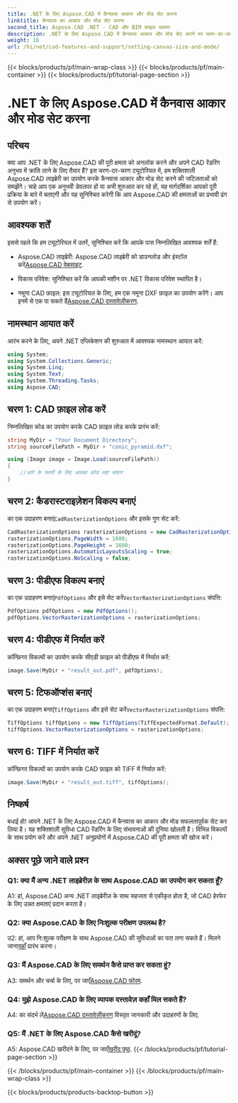```yaml
---
title: .NET के लिए Aspose.CAD में कैनवास आकार और मोड सेट करना
linktitle: कैनवास का आकार और मोड सेट करना
second_title: Aspose.CAD .NET - CAD और BIM फ़ाइल स्वरूप
description: .NET के लिए Aspose.CAD में कैनवास आकार और मोड सेट करने पर चरण-दर-चरण मार्गदर्शिका देखें। इस व्यापक ट्यूटोरियल का उपयोग करके आसानी से अपने CAD रेंडरिंग को अनुकूलित करें।
weight: 16
url: /hi/net/cad-features-and-support/setting-canvas-size-and-mode/
---
```


{{< blocks/products/pf/main-wrap-class >}}
{{< blocks/products/pf/main-container >}}
{{< blocks/products/pf/tutorial-page-section >}}

# .NET के लिए Aspose.CAD में कैनवास आकार और मोड सेट करना

## परिचय

क्या आप .NET के लिए Aspose.CAD की पूरी क्षमता को अनलॉक करने और अपने CAD रेंडरिंग अनुभव में क्रांति लाने के लिए तैयार हैं? इस चरण-दर-चरण ट्यूटोरियल में, हम शक्तिशाली Aspose.CAD लाइब्रेरी का उपयोग करके कैनवास आकार और मोड सेट करने की जटिलताओं को समझेंगे। चाहे आप एक अनुभवी डेवलपर हों या अभी शुरुआत कर रहे हों, यह मार्गदर्शिका आपको पूरी प्रक्रिया के बारे में बताएगी और यह सुनिश्चित करेगी कि आप Aspose.CAD की क्षमताओं का प्रभावी ढंग से उपयोग करें।

## आवश्यक शर्तें

इससे पहले कि हम ट्यूटोरियल में उतरें, सुनिश्चित करें कि आपके पास निम्नलिखित आवश्यक शर्तें हैं:

-  Aspose.CAD लाइब्रेरी: Aspose.CAD लाइब्रेरी को डाउनलोड और इंस्टॉल करें[Aspose.CAD वेबसाइट](https://releases.aspose.com/cad/net/).

- विकास परिवेश: सुनिश्चित करें कि आपकी मशीन पर .NET विकास परिवेश स्थापित है।

-  नमूना CAD फ़ाइल: इस ट्यूटोरियल के लिए, हम एक नमूना DXF फ़ाइल का उपयोग करेंगे। आप इनमें से एक पा सकते हैं[Aspose.CAD दस्तावेज़ीकरण](https://reference.aspose.com/cad/net/).

## नामस्थान आयात करें

आरंभ करने के लिए, अपने .NET एप्लिकेशन की शुरुआत में आवश्यक नामस्थान आयात करें:

```csharp
using System;
using System.Collections.Generic;
using System.Linq;
using System.Text;
using System.Threading.Tasks;
using Aspose.CAD;
```

## चरण 1: CAD फ़ाइल लोड करें

निम्नलिखित कोड का उपयोग करके CAD फ़ाइल लोड करके प्रारंभ करें:

```csharp
string MyDir = "Your Document Directory";
string sourceFilePath = MyDir + "conic_pyramid.dxf";

using (Image image = Image.Load(sourceFilePath))
{
    //आगे के चरणों के लिए आपका कोड यहां जाएगा
}
```

## चरण 2: कैडरास्टराइज़ेशन विकल्प बनाएं

 का एक उदाहरण बनाएं`CadRasterizationOptions` और इसके गुण सेट करें:

```csharp
CadRasterizationOptions rasterizationOptions = new CadRasterizationOptions();
rasterizationOptions.PageWidth = 1600;
rasterizationOptions.PageHeight = 1600;
rasterizationOptions.AutomaticLayoutsScaling = true;
rasterizationOptions.NoScaling = false;
```

## चरण 3: पीडीएफ विकल्प बनाएं

 का एक उदाहरण बनाएं`PdfOptions` और इसे सेट करें`VectorRasterizationOptions` संपत्ति:

```csharp
PdfOptions pdfOptions = new PdfOptions();
pdfOptions.VectorRasterizationOptions = rasterizationOptions;
```

## चरण 4: पीडीएफ में निर्यात करें

कॉन्फ़िगर विकल्पों का उपयोग करके सीएडी फ़ाइल को पीडीएफ में निर्यात करें:

```csharp
image.Save(MyDir + "result_out.pdf", pdfOptions);
```

## चरण 5: टिफऑप्शंस बनाएं

 का एक उदाहरण बनाएं`TiffOptions` और इसे सेट करें`VectorRasterizationOptions` संपत्ति:

```csharp
TiffOptions tiffOptions = new TiffOptions(TiffExpectedFormat.Default);
tiffOptions.VectorRasterizationOptions = rasterizationOptions;
```

## चरण 6: TIFF में निर्यात करें

कॉन्फ़िगर विकल्पों का उपयोग करके CAD फ़ाइल को TIFF में निर्यात करें:

```csharp
image.Save(MyDir + "result_out.tiff", tiffOptions);
```

## निष्कर्ष

बधाई हो! आपने .NET के लिए Aspose.CAD में कैनवास का आकार और मोड सफलतापूर्वक सेट कर लिया है। यह शक्तिशाली सुविधा CAD रेंडरिंग के लिए संभावनाओं की दुनिया खोलती है। विभिन्न विकल्पों के साथ प्रयोग करें और अपने .NET अनुप्रयोगों में Aspose.CAD की पूरी क्षमता की खोज करें।

## अक्सर पूछे जाने वाले प्रश्न

### Q1: क्या मैं अन्य .NET लाइब्रेरीज़ के साथ Aspose.CAD का उपयोग कर सकता हूँ?

A1: हां, Aspose.CAD अन्य .NET लाइब्रेरीज़ के साथ सहजता से एकीकृत होता है, जो CAD हेरफेर के लिए उन्नत क्षमताएं प्रदान करता है।

### Q2: क्या Aspose.CAD के लिए निःशुल्क परीक्षण उपलब्ध है?

 उ2: हां, आप नि:शुल्क परीक्षण के साथ Aspose.CAD की सुविधाओं का पता लगा सकते हैं। मिलने जाना[यहाँ](https://releases.aspose.com/) प्रारंभ करना।

### Q3: मैं Aspose.CAD के लिए समर्थन कैसे प्राप्त कर सकता हूं?

 A3: समर्थन और चर्चा के लिए, पर जाएँ[Aspose.CAD फोरम](https://forum.aspose.com/c/cad/19).

### Q4: मुझे Aspose.CAD के लिए व्यापक दस्तावेज़ कहाँ मिल सकते हैं?

 A4: का संदर्भ लें[Aspose.CAD दस्तावेज़ीकरण](https://reference.aspose.com/cad/net/) विस्तृत जानकारी और उदाहरणों के लिए.

### Q5: मैं .NET के लिए Aspose.CAD कैसे खरीदूं?

 A5: Aspose.CAD खरीदने के लिए, पर जाएँ[खरीद पृष्ठ](https://purchase.aspose.com/buy).
{{< /blocks/products/pf/tutorial-page-section >}}

{{< /blocks/products/pf/main-container >}}
{{< /blocks/products/pf/main-wrap-class >}}

{{< blocks/products/products-backtop-button >}}
